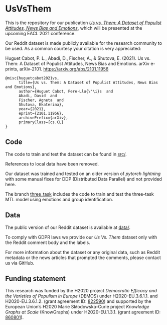 # UsVsThem
This is the repository for our publication [_Us vs. Them: A Dataset of Populist Attitudes, News Bias and Emotions_](https://arxiv.org/abs/2101.11956), which will be presented at the upcoming EACL 2021 conference. 

Our Reddit dataset is made publicly available for the research community to be used. As a common courtesy your citation is very appreciated: 

Huguet Cabot, P. L., Abadi, D., Fischer, A., & Shutova, E. (2021). Us vs. Them: A Dataset of Populist Attitudes, News Bias and Emotions. arXiv e-prints, arXiv-2101. https://arxiv.org/abs/2101.11956

    @misc{huguetcabot2021vs,
          title={Us vs. Them: A Dataset of Populist Attitudes, News Bias and Emotions}, 
          author={Huguet Cabot, Pere-Llu{\'\i}s  and
          Abadi, David  and
          Fischer, Agneta  and
          Shutova, Ekaterina},
          year={2021},
          eprint={2101.11956},
          archivePrefix={arXiv},
          primaryClass={cs.CL}
    }

## Code

The code to train and test the dataset can be found in [src/](src/).

References to local data have been removed. 

Our dataset was trained and tested on an older version of _pytorch lightning_ with some manual fixes for DDP (Distributed Data Parallel) and not provided here. 

The branch [three_task](https://github.com/LittlePea13/UsVsThem/tree/three_task) includes the code to train and test the three-task MTL model using emotions and group identification.

## Data

The public version of our Reddit dataset is available at [data/](data/). 

To comply with GDPR laws we provide our _Us Vs. Them_ dataset only with the Reddit comment body and the labels. 

For more information about the dataset or any original data, such as Reddit metadata or the news articles that prompted the comments, please contact us via GitHub. 

## Funding statement
This research was funded by the H2020 project _Democratic Efficacy and the Varieties of Populism in Europe_ (DEMOS) under H2020-EU.3.6.1.1. and H2020-EU.3.6.1.2. (grant agreement ID: [822590](https://cordis.europa.eu/project/id/822590)) and supported by the European Union’s H2020 Marie Skłodowska-Curie project _Knowledge Graphs at Scale_ (KnowGraphs) under H2020-EU.1.3.1. (grant agreement ID: [860801](https://cordis.europa.eu/project/id/860801)).
